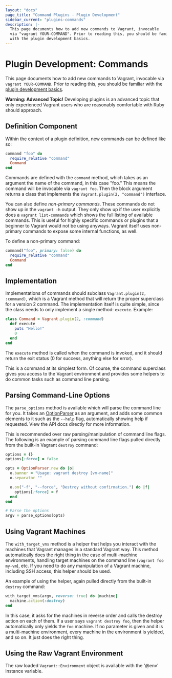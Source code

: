 ```yaml
---
layout: "docs"
page_title: "Command Plugins - Plugin Development"
sidebar_current: "plugins-commands"
description: |-
  This page documents how to add new commands to Vagrant, invocable
  via "vagrant YOUR-COMMAND". Prior to reading this, you should be familiar
  with the plugin development basics.
---
```


# Plugin Development: Commands

This page documents how to add new commands to Vagrant, invocable
via `vagrant YOUR-COMMAND`. Prior to reading this, you should be familiar
with the [plugin development basics](/docs/plugins/development-basics.html).

<div class="alert alert-warning">
  <strong>Warning: Advanced Topic!</strong> Developing plugins is an
  advanced topic that only experienced Vagrant users who are reasonably
  comfortable with Ruby should approach.
</div>

## Definition Component

Within the context of a plugin definition, new commands can be defined
like so:

```ruby
command "foo" do
  require_relative "command"
  Command
end
```

Commands are defined with the `command` method, which takes as an argument
the name of the command, in this case "foo." This means the command will be
invocable via `vagrant foo`. Then the block argument returns a class that
implements the `Vagrant.plugin(2, "command")` interface.

You can also define _non-primary commands_. These commands do not show
up in the `vagrant -h` output. They only show up if the user explicitly
does a `vagrant list-commands` which shows the full listing of available
commands. This is useful for highly specific commands or plugins that a
beginner to Vagrant would not be using anyways. Vagrant itself uses non-primary
commands to expose some internal functions, as well.

To define a non-primary command:

```ruby
command("foo", primary: false) do
  require_relative "command"
  Command
end
```

## Implementation

Implementations of commands should subclass `Vagrant.plugin(2, :command)`,
which is a Vagrant method that will return the proper superclass for
a version 2 command. The implementation itself is quite simple, since the
class needs to only implement a single method: `execute`. Example:

```ruby
class Command < Vagrant.plugin(2, :command)
  def execute
    puts "Hello!"
    0
  end
end
```

The `execute` method is called when the command is invoked, and it should
return the exit status (0 for success, anything else for error).

This is a command at its simplest form. Of course, the command superclass
gives you access to the Vagrant environment and provides some helpers to
do common tasks such as command line parsing.

## Parsing Command-Line Options

The `parse_options` method is available which will parse the command line
for you. It takes an [OptionParser](http://ruby-doc.org/stdlib-1.9.3/libdoc/optparse/rdoc/OptionParser.html)
as an argument, and adds some common elements to it such as the `--help` flag,
automatically showing help if requested. View the API docs directly for more
information.

This is recommended over raw parsing/manipulation of command line flags.
The following is an example of parsing command line flags pulled directly
from the built-in Vagrant `destroy` command:

```ruby
options = {}
options[:force] = false

opts = OptionParser.new do |o|
  o.banner = "Usage: vagrant destroy [vm-name]"
  o.separator ""

  o.on("-f", "--force", "Destroy without confirmation.") do |f|
    options[:force] = f
  end
end

# Parse the options
argv = parse_options(opts)
```

## Using Vagrant Machines

The `with_target_vms` method is a helper that helps you interact with
the machines that Vagrant manages in a standard Vagrant way. This method
automatically does the right thing in the case of multi-machine environments,
handling target machines on the command line (`vagrant foo my-vm`), etc.
If you need to do any manipulation of a Vagrant machine, including SSH
access, this helper should be used.

An example of using the helper, again pulled directly from the built-in
`destroy` command:

```ruby
with_target_vms(argv, reverse: true) do |machine|
  machine.action(:destroy)
end
```

In this case, it asks for the machines in reverse order and calls the
destroy action on each of them. If a user says `vagrant destroy foo`, then
the helper automatically only yields the `foo` machine. If no parameter
is given and it is a multi-machine environment, every machine in the environment
is yielded, and so on. It just does the right thing.

## Using the Raw Vagrant Environment

The raw loaded `Vagrant::Environment` object is available with the
'@env' instance variable.
